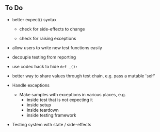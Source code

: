 To Do
-----

- better expect() syntax

    - check for side-effects to change

    - check for raising exceptions

- allow users to write new test functions easily

- decouple testing from reporting

- use codec hack to hide `def _():`

- better way to share values through test chain, e.g. pass a mutable 'self'

- Handle exceptions
    - Make samples with exceptions in various places, e.g.
        - inside test that is not expecting it
        - inside setup
        - inside teardown
        - inside testing framework

- Testing system with state / side-effects


